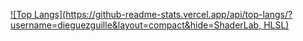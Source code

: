 [![Top Langs](https://github-readme-stats.vercel.app/api/top-langs/?username=dieguezguille&layout=compact&hide=ShaderLab, HLSL)](https://github.com/anuraghazra/github-readme-stats)

